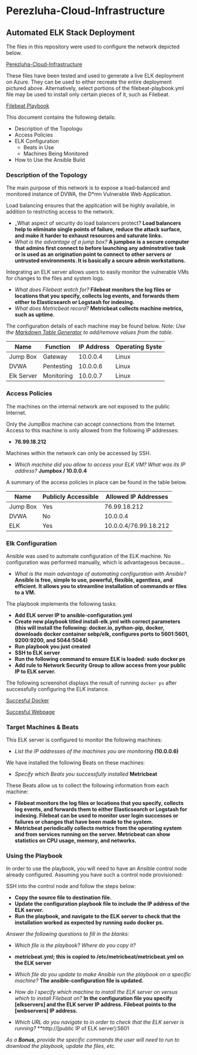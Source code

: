# Perezluha-Cloud-Infrastructure

## Automated ELK Stack Deployment

The files in this repository were used to configure the network depicted below.

[Perezluha-Cloud-Infrastructure](https://github.com/navyska/Perezluha-Cloud-Infrastructure/blob/master/Week%2013%20Project.png)

These files have been tested and used to generate a live ELK deployment on Azure. They can be used to either recreate the entire deployment pictured above. Alternatively, select portions of the filebeat-playbook.yml file may be used to install only certain pieces of it, such as Filebeat.

  [Filebeat Playbook](https://github.com/navyska/Perezluha-Cloud-Infrastructure/blob/master/filebeat-playbook.yml)

This document contains the following details:
- Description of the Topologu
- Access Policies
- ELK Configuration
  - Beats in Use
  - Machines Being Monitored
- How to Use the Ansible Build


### Description of the Topology

The main purpose of this network is to expose a load-balanced and monitored instance of DVWA, the D*mn Vulnerable Web Application.

Load balancing ensures that the application will be highly available, in addition to restricting access to the network.
- _What aspect of security do load balancers protect? **Load balancers help to eliminate single points of failure, reduce the attack surface, and make it harder to exhaust resources and saturate links.** 
- _What is the advantage of a jump box?_ **A jumpbox is a secure computer that admins first connect to before launching any adminstrative task or is used as an origination point to connect to other servers or untrusted environments. It is basically a secure admin workstations.**

Integrating an ELK server allows users to easily monitor the vulnerable VMs for changes to the files and system logs.

- _What does Filebeat watch for?_ **Filebeat monitors the log files or locations that you specify, collects log events, and forwards them either to Elasticsearch or Logstash for indexing.**
- _What does Metricbeat record?_ **Metricbeat collects machine metrics, such as uptime.**

The configuration details of each machine may be found below.
_Note: Use the [Markdown Table Generator](http://www.tablesgenerator.com/markdown_tables) to add/remove values from the table_.

| Name       | Function   | IP Address | Operating Syste |
|------------|------------|------------|-----------------|
| Jump Box   | Gateway    | 10.0.0.4   | Linux           |
| DVWA       | Pentesting | 10.0.0.6   | Linux           |
| Elk Server | Monitoring | 10.0.0.7   | Linux           |

### Access Policies

The machines on the internal network are not exposed to the public Internet. 

Only the JumpBox machine can accept connections from the Internet. Access to this machine is only allowed from the following IP addresses:
- **76.99.18.212**

Machines within the network can only be accessed by SSH.
- _Which machine did you allow to access your ELK VM? What was its IP address?_ **Jumpbox / 10.0.0.4**

A summary of the access policies in place can be found in the table below.

| Name     | Publicly Accessible | Allowed IP Addresses |
|----------|---------------------|----------------------|
| Jump Box | Yes                 | 76.99.18.212         |
| DVWA     | No                  | 10.0.0.4             |
| ELK      | Yes                 | 10.0.0.4/76.99.18.212|

### Elk Configuration

Ansible was used to automate configuration of the ELK machine. No configuration was performed manually, which is advantageous because...
- _What is the main advantage of automating configuration with Ansible?_ **Ansible is free, simple to use, powerful, flexible, agentless, and efficient. It allows you to streamline installation of commands or files to a VM.**

The playbook implements the following tasks:
- **Add ELK server IP to ansible-configuration.yml**
- **Create new playbook titled install-elk.yml with correct parameters (this will install the following: docker.io, python-pip, docker, downloads docker container sebp/elk, configures ports to 5601:5601, 9200:9200, and 5044:5044)**
- **Run playbook you just created**
- **SSH to ELK server**
- **Run the following command to ensure ELK is loaded: sudo docker ps**
- **Add rule to Network Security Group to allow access from your public IP to ELK server.**

The following screenshot displays the result of running `docker ps` after successfully configuring the ELK instance.

[Succesful Docker](https://github.com/navyska/Perezluha-Cloud-Infrastructure/blob/master/ELK.png)

[Succesful Webpage](https://github.com/navyska/Perezluha-Cloud-Infrastructure/blob/master/Module%20Start.png)

### Target Machines & Beats
This ELK server is configured to monitor the following machines:
- _List the IP addresses of the machines you are monitoring_ **(10.0.0.6)**

We have installed the following Beats on these machines:
- _Specify which Beats you successfully installed_ **Metricbeat**

These Beats allow us to collect the following information from each machine:
- **Filebeat monitors the log files or locations that you specify, collects log events, and forwards them to either Elasticsearch or Logstash for indexing. Filebeat can be used to monitor user login successes or failures or changes that have been made to the system.**
- **Metricbeat periodically collects metrics from the operating system and from services running on the server. Metricbeat can show statistics on CPU usage, memory, and networks.** 

### Using the Playbook
In order to use the playbook, you will need to have an Ansible control node already configured. Assuming you have such a control node provisioned: 

SSH into the control node and follow the steps below:
- **Copy the source file to destination file.**
- **Update the configuration playbook file to include the IP address of the ELK server.**
- **Run the playbook, and navigate to the ELK server to check that the installation worked as expected by running sudo docker ps.**

_Answer the following questions to fill in the blanks:_
- _Which file is the playbook? Where do you copy it?_
- **metricbeat.yml; this is copied to /etc/metricbeat/metricbeat.yml on the ELK server**

- _Which file do you update to make Ansible run the playbook on a specific machine?_ **The ansible-configuration file is updated.** 
- _How do I specify which machine to install the ELK server on versus which to install Filebeat on?_ **In the configuration file you specify [elkservers] and the ELK server IP address. Filebeat points to the [webservers] IP address.**

- _Which URL do you navigate to in order to check that the ELK server is running?_ **http://[public IP of ELK server]:5601

_As a **Bonus**, provide the specific commands the user will need to run to download the playbook, update the files, etc._
